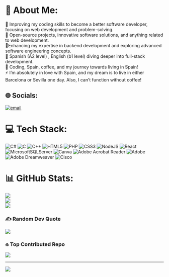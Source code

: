 # 💫 About Me:
🔭  Improving my coding skills to become a better software developer, focusing on web development and problem-solving.<br>👯  Open-source projects, innovative software solutions, and anything related to web development.<br>🤝Enhancing my expertise in backend development and exploring advanced software engineering concepts.<br>🌱 Spanish (A2 level) , English (b1 level) diving deeper into full-stack development.<br>💬 Coding, Spain, coffee, and my journey towards living in Spain!<br>⚡  I’m absolutely in love with Spain, and my dream is to live in either Barcelona or Sevilla one day. Also, I can’t function without coffee!


## 🌐 Socials:
[![email](https://img.shields.io/badge/Email-D14836?logo=gmail&logoColor=white)](mailto:dilaraaydemir1@gmail.com) 

# 💻 Tech Stack:
![C#](https://img.shields.io/badge/c%23-%23239120.svg?style=for-the-badge&logo=csharp&logoColor=white) ![C](https://img.shields.io/badge/c-%2300599C.svg?style=for-the-badge&logo=c&logoColor=white) ![C++](https://img.shields.io/badge/c++-%2300599C.svg?style=for-the-badge&logo=c%2B%2B&logoColor=white) ![HTML5](https://img.shields.io/badge/html5-%23E34F26.svg?style=for-the-badge&logo=html5&logoColor=white) ![PHP](https://img.shields.io/badge/php-%23777BB4.svg?style=for-the-badge&logo=php&logoColor=white) ![CSS3](https://img.shields.io/badge/css3-%231572B6.svg?style=for-the-badge&logo=css3&logoColor=white) ![NodeJS](https://img.shields.io/badge/node.js-6DA55F?style=for-the-badge&logo=node.js&logoColor=white) ![React](https://img.shields.io/badge/react-%2320232a.svg?style=for-the-badge&logo=react&logoColor=%2361DAFB) ![MicrosoftSQLServer](https://img.shields.io/badge/Microsoft%20SQL%20Server-CC2927?style=for-the-badge&logo=microsoft%20sql%20server&logoColor=white) ![Canva](https://img.shields.io/badge/Canva-%2300C4CC.svg?style=for-the-badge&logo=Canva&logoColor=white) ![Adobe Acrobat Reader](https://img.shields.io/badge/Adobe%20Acrobat%20Reader-EC1C24.svg?style=for-the-badge&logo=Adobe%20Acrobat%20Reader&logoColor=white) ![Adobe](https://img.shields.io/badge/adobe-%23FF0000.svg?style=for-the-badge&logo=adobe&logoColor=white) ![Adobe Dreamweaver](https://img.shields.io/badge/Adobe%20Dreamweaver-FF61F6.svg?style=for-the-badge&logo=Adobe%20Dreamweaver&logoColor=white) ![Cisco](https://img.shields.io/badge/cisco-%23049fd9.svg?style=for-the-badge&logo=cisco&logoColor=black)
# 📊 GitHub Stats:
![](https://github-readme-stats.vercel.app/api?username=Dilaraydmr&theme=dark&hide_border=false&include_all_commits=true&count_private=true)<br/>
![](https://nirzak-streak-stats.vercel.app/?user=Dilaraydmr&theme=dark&hide_border=false)<br/>
![](https://github-readme-stats.vercel.app/api/top-langs/?username=Dilaraydmr&theme=dark&hide_border=false&include_all_commits=true&count_private=true&layout=compact)

### ✍️ Random Dev Quote
![](https://quotes-github-readme.vercel.app/api?type=horizontal&theme=radical)

### 🔝 Top Contributed Repo
![](https://github-contributor-stats.vercel.app/api?username=Dilaraydmr&limit=5&theme=dark&combine_all_yearly_contributions=true)

---
[![](https://visitcount.itsvg.in/api?id=Dilaraydmr&icon=0&color=0)](https://visitcount.itsvg.in)

<!-- Proudly created with GPRM ( https://gprm.itsvg.in ) -->
